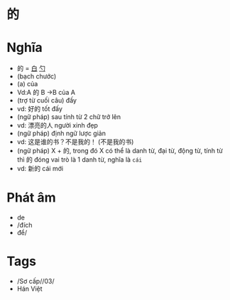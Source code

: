 # 的

# Nghĩa
* 的 = [白](白.md) [勺](勺.md)
* (bạch chước)
* (a) của
* Vd:A 的 B ->B của A
* (trợ từ cuối câu) đấy
* vd: 好的 tốt đấy
* (ngữ pháp) sau tính từ 2 chữ trở lên
* vd: 漂亮的人 người xinh đẹp
* (ngữ pháp) định ngữ lược giản
* vd: 这是谁的书？不是我的！ (不是我的书)
* (ngữ pháp) X + 的, trong đó X có thể là danh từ, đại từ, động từ, tính từ thì 的 đóng vai trò là 1 danh từ, nghĩa là `cái`
* vd: 新的 cái mới

# Phát âm
* de
*  /đích
*  để/

# Tags
* /Sơ cấp//03/
*  Hán Việt

<script>window.HANZI_FIELD='的';</script>
